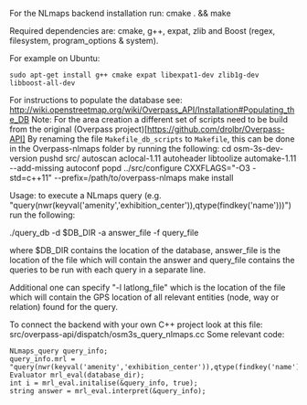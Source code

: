 For the NLmaps backend installation run: cmake . && make

Required dependencies are: cmake, g++, expat, zlib and Boost (regex, filesystem, program_options & system).

For example on Ubuntu:

    sudo apt-get install g++ cmake expat libexpat1-dev zlib1g-dev libboost-all-dev

For instructions to populate the database see: http://wiki.openstreetmap.org/wiki/Overpass_API/Installation#Populating_the_DB
Note: For the area creation a different set of scripts need to be build from the original (Overpass project)[https://github.com/drolbr/Overpass-API]
By renaming the file `Makefile_db_scripts` to `Makefile`, this can be done in the Overpass-nlmaps folder by running the following:
    cd osm-3s-dev-version
    pushd src/
    autoscan
    aclocal-1.11
    autoheader
    libtoolize
    automake-1.11 --add-missing
    autoconf
    popd
		../src/configure CXXFLAGS="-O3 -std=c++11" --prefix=/path/to/overpass-nlmaps
    make install

Usage:
to execute a NLmaps query (e.g. "query(nwr(keyval('amenity','exhibition_center')),qtype(findkey('name')))") run the following:

./query_db -d $DB_DIR -a answer_file -f query_file

where $DB_DIR contains the location of the database, answer_file is the location of the file which will contain the answer and query_file contains the queries to be run with each query in a separate line.

Additional one can specify "-l latlong_file" which is the location of the file which will contain the GPS location of all relevant entities (node, way or relation) found for the query.

To connect the backend with your own C++ project look at this file: src/overpass-api/dispatch/osm3s_query_nlmaps.cc
Some relevant code:

    NLmaps_query query_info;
    query_info.mrl = "query(nwr(keyval('amenity','exhibition_center')),qtype(findkey('name')))";
    Evaluator mrl_eval(database_dir);
    int i = mrl_eval.initalise(&query_info, true);
    string answer = mrl_eval.interpret(&query_info);
